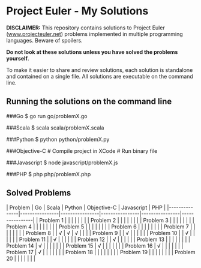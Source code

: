 Project Euler - My Solutions
============================

**DISCLAIMER:** This repository contains solutions to Project Euler (www.projecteuler.net) problems implemented in multiple programming languages. Beware of spoilers.

**Do not look at these solutions unless you have solved the problems yourself**.

To make it easier to share and review solutions, each solution is standalone and contained on a single file. All solutions are executable on the command line.

Running the solutions on the command line
-----------------------------------------

###Go
    $ go run go/problemX.go

###Scala
    $ scala scala/problemX.scala

###Python
    $ python python/problemX.py

###Objective-C
	# Compile project in XCode
	# Run binary file

###Javascript
    $ node javascript/problemX.js

###PHP
    $ php php/problemX.php


Solved Problems
-----------------

| Problem | Go | Scala | Python | Objective-C | Javascript | PHP |
|---------------|----------------|----------------|----------------|----------------|----------------|
| Problem 1 | | | | | | |
| Problem 2 | | | | | | |
| Problem 3 | | | | | | |
| Problem 4 | | | | | | |
| Problem 5 | | | | | | |
| Problem 6 | | | | | | |
| Problem 7 | | | | | | |
| Problem 8 | | √ | √ | √ | | |
| Problem 9 | | √ | | | | |
| Problem 10 | | √ | | | | |
| Problem 11 | | √ | | | | |
| Problem 12 | | √ | | | | |
| Problem 13 | | | | | | |
| Problem 14 | √ | | | | | |
| Problem 15 | √ | | | | | |
| Problem 16 | √ | | | | | |
| Problem 17 | √ | | | | | |
| Problem 18 | | | | | | |
| Problem 19 | | | | | | |
| Problem 20 | | | | | | |